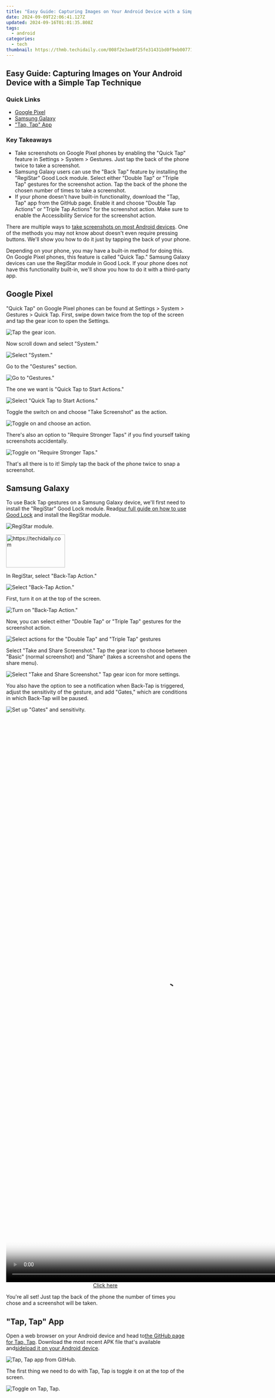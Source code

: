 ```yaml
---
title: "Easy Guide: Capturing Images on Your Android Device with a Simple Tap Technique"
date: 2024-09-09T22:06:41.127Z
updated: 2024-09-16T01:01:35.808Z
tags:
  - android
categories:
  - tech
thumbnail: https://thmb.techidaily.com/008f2e3ae8f25fe31431bd0f9eb00771fb7464648a04051f7a427b7d89dc9bcc.jpg
---
```


## Easy Guide: Capturing Images on Your Android Device with a Simple Tap Technique

### Quick Links

* [Google Pixel](https://android-location.techidaily.com/in-2024-3-effective-methods-to-fake-gps-location-on-android-for-your-huawei-nova-y71-drfone-by-drfone-virtual/)
* [Samsung Galaxy](https://some-techniques.techidaily.com/in-2024-explore-top-10-best-photo-layering-and-editing-apps-iosandroid/)
* ["Tap, Tap" App](https://win-able.techidaily.com/troubleshooting-guide-resolving-pc-instability-causing-final-fantasy-xiv-online-freezes-and-crashes/)

### Key Takeaways

* Take screenshots on Google Pixel phones by enabling the "Quick Tap" feature in Settings > System > Gestures. Just tap the back of the phone twice to take a screenshot.
* Samsung Galaxy users can use the "Back Tap" feature by installing the "RegiStar" Good Lock module. Select either "Double Tap" or "Triple Tap" gestures for the screenshot action. Tap the back of the phone the chosen number of times to take a screenshot.
* If your phone doesn't have built-in functionality, download the "Tap, Tap" app from the GitHub page. Enable it and choose "Double Tap Actions" or "Triple Tap Actions" for the screenshot action. Make sure to enable the Accessibility Service for the screenshot action.

 There are multiple ways to [take screenshots on most Android devices](https://location-social.techidaily.com/3-things-you-must-know-about-fake-snapchat-location-on-samsung-galaxy-f15-5g-drfone-by-drfone-virtual-android/). One of the methods you may not know about doesn't even require pressing buttons. We'll show you how to do it just by tapping the back of your phone.

 Depending on your phone, you may have a built-in method for doing this. On Google Pixel phones, this feature is called "Quick Tap." Samsung Galaxy devices can use the RegiStar module in Good Lock. If your phone does not have this functionality built-in, we'll show you how to do it with a third-party app.

##  Google Pixel

 "Quick Tap" on Google Pixel phones can be found at Settings > System > Gestures > Quick Tap. First, swipe down twice from the top of the screen and tap the gear icon to open the Settings.

![Tap the gear icon.](https://static1.howtogeekimages.com/wordpress/wp-content/uploads/2023/08/screenshot_20230824-163306-1.png) 

 Now scroll down and select "System."

![Select "System."](https://static1.howtogeekimages.com/wordpress/wp-content/uploads/2023/09/screenshot_20230911-110042.png) 

 Go to the "Gestures" section.

![Go to "Gestures."](https://static1.howtogeekimages.com/wordpress/wp-content/uploads/2023/09/screenshot_20230911-110045.png) 

 The one we want is "Quick Tap to Start Actions."

![Select "Quick Tap to Start Actions."](https://static1.howtogeekimages.com/wordpress/wp-content/uploads/2023/09/screenshot_20230911-110048.png) 

 Toggle the switch on and choose "Take Screenshot" as the action.

![Toggle on and choose an action.](https://static1.howtogeekimages.com/wordpress/wp-content/uploads/2023/09/screenshot_20230911-110058.png) 

 There's also an option to "Require Stronger Taps" if you find yourself taking screenshots accidentally.

![Toggle on "Require Stronger Taps."](https://static1.howtogeekimages.com/wordpress/wp-content/uploads/2023/09/2023-09-11_14-49-18.png) 

 That's all there is to it! Simply tap the back of the phone twice to snap a screenshot.

##  Samsung Galaxy

 To use Back Tap gestures on a Samsung Galaxy device, we'll first need to install the "RegiStar" Good Lock module. Read[our full guide on how to use Good Lock](https://extra-skills.techidaily.com/in-2024-metaverse-mastery-rapidly-assemble-your-digital-self/) and install the RegiStar module.

![RegiStar module.](https://static1.howtogeekimages.com/wordpress/wp-content/uploads/2023/09/screenshot_20230911_111606_good-lock.jpg) 

<!-- affiliate ads begin -->
<a href="https://aligracehair.sjv.io/c/5597632/2115942/19272" target="_top" id="2115942">
  <img src="//a.impactradius-go.com/display-ad/19272-2115942" border="0" alt="https://techidaily.com" width="160" height="90"/>
</a>
<img height="0" width="0" src="https://aligracehair.sjv.io/i/5597632/2115942/19272" style="position:absolute;visibility:hidden;" border="0" />
<!-- affiliate ads end -->

 In RegiStar, select "Back-Tap Action."

![Select "Back-Tap Action."](https://static1.howtogeekimages.com/wordpress/wp-content/uploads/2023/09/screenshot_20230911_111616_registar.jpg) 

 First, turn it on at the top of the screen.

![Turn on "Back-Tap Action."](https://static1.howtogeekimages.com/wordpress/wp-content/uploads/2023/09/screenshot_20230911_111745_registar.jpg) 

 Now, you can select either "Double Tap" or "Triple Tap" gestures for the screenshot action.

![Select actions for the "Double Tap" and "Triple Tap" gestures](https://static1.howtogeekimages.com/wordpress/wp-content/uploads/2023/09/screenshot_20230911_111718_registar.jpg) 

 Select "Take and Share Screenshot." Tap the gear icon to choose between "Basic" (normal screenshot) and "Share" (takes a screenshot and opens the share menu).

![Select "Take and Share Screenshot." Tap gear icon for more settings.](https://static1.howtogeekimages.com/wordpress/wp-content/uploads/2023/09/screenshot_20230911_162457_registar.jpg) 

 You also have the option to see a notification when Back-Tap is triggered, adjust the sensitivity of the gesture, and add "Gates," which are conditions in which Back-Tap will be paused.

![Set up "Gates" and sensitivity.](https://static1.howtogeekimages.com/wordpress/wp-content/uploads/2023/09/2023-09-11_13-51-53.jpg) 

<!-- affiliate ads begin -->
<span id="1516072">
					<video width="864" height="1536" style="cursor:pointer"
           poster="//a.impactradius-go.com/display-clicktoplayimage/1516072.png"
           onclick="if(!this.playClicked){this.play();this.setAttribute('controls',true);this.playClicked=true;}">
	   <source src="//a.impactradius-go.com/display-ad/16446-1516072">
	   <img src="//a.impactradius-go.com/display-clicktoplayimage/1516072.png" style="border: none; height: 100%; width: 100%; object-fit: contain">
	</video>
	<div style="width:540px;text-align:center"><a href="javascript:window.open(decodeURIComponent('https%3A%2F%2Flaganoo.pxf.io%2Fc%2F5597632%2F1516072%2F16446'), '_blank');void(0);">Click here</a></div>
</span>
<img height="0" width="0" src="https://imp.pxf.io/i/5597632/1516072/16446" style="position:absolute;visibility:hidden;" border="0" />
<!-- affiliate ads end -->

 You're all set! Just tap the back of the phone the number of times you chose and a screenshot will be taken.

##  "Tap, Tap" App

 Open a web browser on your Android device and head to[the GitHub page for Tap, Tap](https://github.com/KieronQuinn/TapTap). Download the most recent APK file that's available and[sideload it on your Android device](https://facebook-video-content.techidaily.com/updated-unlock-premium-quality-streaming-on-the-worlds-largest-network/).

![Tap, Tap app from GitHub.](https://static1.howtogeekimages.com/wordpress/wp-content/uploads/2023/09/screenshot_20230911_112146_edge.jpg) 

 The first thing we need to do with Tap, Tap is toggle it on at the top of the screen.

![Toggle on Tap, Tap.](https://static1.howtogeekimages.com/wordpress/wp-content/uploads/2023/09/screenshot_20230911_130424_tap-tap.jpg) 

<!-- affiliate ads begin -->
<span id="701707">
					<video width="1536" height="864" style="cursor:pointer"
           poster="//a.impactradius-go.com/display-clicktoplayimage/701707.png"
           onclick="if(!this.playClicked){this.play();this.setAttribute('controls',true);this.playClicked=true;}">
	   <source src="//a.impactradius-go.com/display-ad/7443-701707">
	   <img src="//a.impactradius-go.com/display-clicktoplayimage/701707.png" style="border: none; height: 100%; width: 100%; object-fit: contain">
	</video>
	<div style="width:960px;text-align:center"><a href="javascript:window.open(decodeURIComponent('https%3A%2F%2Fappsumo.8odi.net%2Fc%2F5597632%2F701707%2F7443'), '_blank');void(0);">Click here</a></div>
</span>
<img height="0" width="0" src="https://imp.pxf.io/i/5597632/701707/7443" style="position:absolute;visibility:hidden;" border="0" />
<!-- affiliate ads end -->

 You'll also want to tap "Disable Battery Optimization" to make sure it's always running in the background.

![DIsable battery optimization.](https://static1.howtogeekimages.com/wordpress/wp-content/uploads/2023/09/screenshot_20230911_130255_tap-tap.jpg) 

 Now, you can choose "Double Tap Actions" or "Triple Tap Actions" to take a screenshot.

![Select Double Tap or Triple Tap actions.](https://static1.howtogeekimages.com/wordpress/wp-content/uploads/2023/09/screenshot_20230911_130424_tap-tapa.jpg) 

<!-- affiliate ads begin -->
<a href="https://aidotcom.pxf.io/c/5597632/2134502/19576" target="_top" id="2134502">
  <img src="//a.impactradius-go.com/display-ad/19576-2134502" border="0" alt="https://techidaily.com" width="672" height="90"/>
</a>
<img height="0" width="0" src="https://aidotcom.pxf.io/i/5597632/2134502/19576" style="position:absolute;visibility:hidden;" border="0" />
<!-- affiliate ads end -->

 Tap the "Add Action" button and select the "Screenshot" action.

![Tap "Add Action."](https://static1.howtogeekimages.com/wordpress/wp-content/uploads/2023/09/screenshot_20230911_130403_tap-tapb.jpg) 

 Note that the screenshot action requires you to enable the Accessibility Service to run. You can do this by following the instructions in the notification.

![Enable the accessibility service.](https://static1.howtogeekimages.com/wordpress/wp-content/uploads/2023/09/screenshot_20230911_130551_settings.jpg) 

<!-- affiliate ads begin -->
<span id="1977028">
					<video width="128" height="480" style="cursor:pointer"
           poster="//a.impactradius-go.com/display-clicktoplayimage/1977028.png"
           onclick="if(!this.playClicked){this.play();this.setAttribute('controls',true);this.playClicked=true;}">
	   <source src="//a.impactradius-go.com/display-ad/22993-1977028">
	   <img src="//a.impactradius-go.com/display-clicktoplayimage/1977028.png" style="border: none; height: 100%; width: 100%; object-fit: contain">
	</video>
	<div style="width:80px;text-align:center"><a href="javascript:window.open(decodeURIComponent('https%3A%2F%2Fhomestyler.sjv.io%2Fc%2F5597632%2F1977028%2F22993'), '_blank');void(0);">Click here</a></div>
</span>
<img height="0" width="0" src="https://imp.pxf.io/i/5597632/1977028/22993" style="position:absolute;visibility:hidden;" border="0" />
<!-- affiliate ads end -->

 Actions can also have "Requirements" added to them. This simply means certain conditions must be met in order for the action to trigger.

![Add a requirement to the action.](https://static1.howtogeekimages.com/wordpress/wp-content/uploads/2023/09/2023-09-11_14-53-43.jpg) 

 Lastly, there are "Gates." These are situations, similar to the Requirements, that will prevent the gestures from running. Requirements are for individual Actions, while Gates apply to all of them.

![Gates in Tap-Back Actions.](https://static1.howtogeekimages.com/wordpress/wp-content/uploads/2023/09/screenshot_20230911_130341_tap-tap.jpg) 

 Is tapping the back of your phone easier than pressing a couple of buttons? Maybe, maybe not, but it's always cool to find [extra functionality hidden in your Android device](https://vp-tips.techidaily.com/updated-2024-approved-breaking-the-loop-fixing-frozen-photo-booth-videos/).

<ins class="adsbygoogle"
     style="display:block"
     data-ad-format="autorelaxed"
     data-ad-client="ca-pub-7571918770474297"
     data-ad-slot="1223367746"></ins>

<ins class="adsbygoogle"
     style="display:block"
     data-ad-client="ca-pub-7571918770474297"
     data-ad-slot="8358498916"
     data-ad-format="auto"
     data-full-width-responsive="true"></ins>



